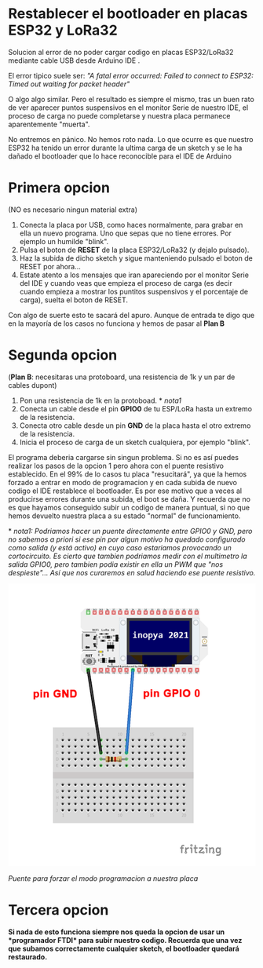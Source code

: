 # Restablecer el bootloader en placas ESP32 y LoRa32
Solucion al error de no poder cargar codigo en placas ESP32/LoRa32 mediante cable USB desde Arduino IDE .

El error tipico suele ser:
*"A fatal error occurred: Failed to connect to ESP32: Timed out waiting for packet header"*

O algo  algo similar. Pero el resultado es siempre el mismo, tras un buen rato de ver aparecer puntos suspensivos en el monitor Serie de nuestro IDE, el proceso de carga no puede completarse y nuestra placa permanece aparentemente "muerta".

No entremos en pánico. No hemos roto nada. Lo que ocurre es que nuestro ESP32 ha tenido un error durante la ultima carga de un sketch y se le ha dañado el bootloader que lo hace reconocible para el IDE de Arduino

# Primera opcion 
(NO es necesario ningun material extra)

  1) Conecta la placa por USB, como haces normalmente, para grabar en ella un nuevo programa. Uno que sepas que no tiene errores. Por ejemplo un humilde "blink".
  2) Pulsa el boton de **RESET** de la placa ESP32/LoRa32 (y dejalo pulsado).
  3) Haz la subida de dicho sketch y sigue manteniendo pulsado el boton de RESET por ahora...
  4) Estate atento a los mensajes que iran apareciendo por el monitor Serie del IDE  y cuando veas que empieza el proceso de carga (es decir cuando empieza a  mostrar los puntitos suspensivos y el porcentaje de carga), suelta el boton de RESET.
  

Con algo de suerte esto te sacará del apuro. Aunque de entrada te digo que en la mayoría de los casos no funciona y hemos de pasar al **Plan B**


# Segunda opcion
(**Plan B**: necesitaras una protoboard, una resistencia de 1k y un par de cables dupont)

  1) Pon una resistencia de 1k en la protoboad. \* *nota1*
  2) Conecta un cable desde el pin **GPIO0** de tu ESP/LoRa hasta un extremo de la resistencia.
  3) Conecta otro cable desde un pin **GND** de la placa hasta el otro extremo de la resistencia.
  4) Inicia el proceso de carga de un sketch cualquiera, por ejemplo "blink".

El programa deberia cargarse sin singun problema. Si no es así puedes realizar los pasos de la opcion 1 pero ahora con el puente resistivo establecido.
En el 99% de lo casos tu placa "resucitará", ya que la hemos forzado a entrar en modo de programacion y en cada subida de nuevo codigo el IDE restablece el bootloader. 
Es por ese motivo que a veces al producirse errores durante una subida, el boot se daña.
Y recuerda que no es que hayamos conseguido subir un codigo de manera puntual, si no que hemos devuelto nuestra placa a su estado "normal" de funcionamiento.

  \* *nota1: Podriamos hacer un puente directamente entre GPIO0 y GND, pero no sabemos a priori si ese pin por algun motivo ha quedado configurado como salida (y está activo) en cuyo caso estariamos provocando un cortocircuito. Es cierto que tambien podriamos medir con el multimetro la salida GPIO0, pero tambien podia existir en ella un PWM que "nos despieste"...  Así que nos curaremos en salud haciendo ese puente resistivo.*




![](./reset-bootloader-lora-esp-32.png)

*Puente para forzar el modo programacion a nuestra placa*


# Tercera opcion

**Si nada de esto funciona siempre nos queda la opcion de usar un \*programador FTDI\* para subir nuestro codigo. Recuerda que una vez que subamos correctamente cualquier sketch, el bootloader quedará restaurado.**


